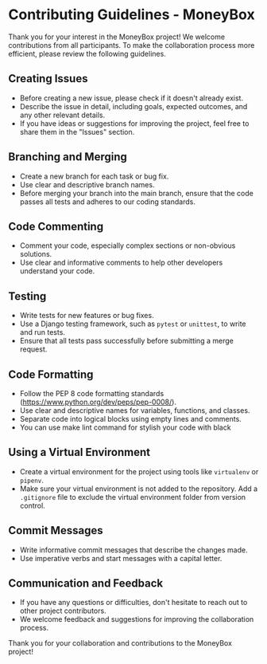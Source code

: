 # Contributing Guidelines - MoneyBox

Thank you for your interest in the MoneyBox project! We welcome contributions from all participants. To make the
collaboration process more efficient, please review the following guidelines.

## Creating Issues

- Before creating a new issue, please check if it doesn't already exist.
- Describe the issue in detail, including goals, expected outcomes, and any other relevant details.
- If you have ideas or suggestions for improving the project, feel free to share them in the "Issues" section.

## Branching and Merging

- Create a new branch for each task or bug fix.
- Use clear and descriptive branch names.
- Before merging your branch into the main branch, ensure that the code passes all tests and adheres to our coding
  standards.

## Code Commenting

- Comment your code, especially complex sections or non-obvious solutions.
- Use clear and informative comments to help other developers understand your code.

## Testing

- Write tests for new features or bug fixes.
- Use a Django testing framework, such as `pytest` or `unittest`, to write and run tests.
- Ensure that all tests pass successfully before submitting a merge request.

## Code Formatting

- Follow the PEP 8 code formatting standards (https://www.python.org/dev/peps/pep-0008/).
- Use clear and descriptive names for variables, functions, and classes.
- Separate code into logical blocks using empty lines and comments.
- You can use make lint command for stylish your code with black

## Using a Virtual Environment

- Create a virtual environment for the project using tools like `virtualenv` or `pipenv`.
- Make sure your virtual environment is not added to the repository. Add a `.gitignore` file to exclude the virtual
  environment folder from version control.

## Commit Messages

- Write informative commit messages that describe the changes made.
- Use imperative verbs and start messages with a capital letter.

## Communication and Feedback

- If you have any questions or difficulties, don't hesitate to reach out to other project contributors.
- We welcome feedback and suggestions for improving the collaboration process.

Thank you for your collaboration and contributions to the MoneyBox project!
